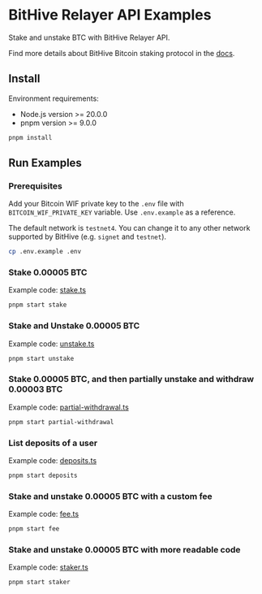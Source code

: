 # BitHive Relayer API Examples

Stake and unstake BTC with BitHive Relayer API.

Find more details about BitHive Bitcoin staking protocol in the [docs](https://docs.bithive.fi/introduction/bitcoin-staking).

## Install

Environment requirements:

- Node.js version >= 20.0.0
- pnpm version >= 9.0.0

```bash
pnpm install
```

## Run Examples

### Prerequisites

Add your Bitcoin WIF private key to the `.env` file with `BITCOIN_WIF_PRIVATE_KEY` variable. Use `.env.example` as a reference.

The default network is `testnet4`. You can change it to any other network supported by BitHive (e.g. `signet` and `testnet`).

```bash
cp .env.example .env
```

### Stake 0.00005 BTC

Example code: [stake.ts](./src/example/stake.ts)

```bash
pnpm start stake
```

### Stake and Unstake 0.00005 BTC

Example code: [unstake.ts](./src/example/unstake.ts)

```bash
pnpm start unstake
```

### Stake 0.00005 BTC, and then partially unstake and withdraw 0.00003 BTC

Example code: [partial-withdrawal.ts](./src/example/partial-withdrawal.ts)

```bash
pnpm start partial-withdrawal
```

### List deposits of a user

Example code: [deposits.ts](./src/example/deposits.ts)

```bash
pnpm start deposits
```

### Stake and unstake 0.00005 BTC with a custom fee

Example code: [fee.ts](./src/example/fee.ts)

```bash
pnpm start fee
```

### Stake and unstake 0.00005 BTC with more readable code

Example code: [staker.ts](./src/example/staker.ts)

```bash
pnpm start staker
```
